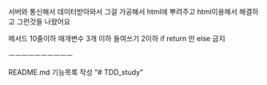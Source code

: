 서버와 통신해서 데이터받아와서 그걸 가공해서 html에 뿌려주고 html이용해서 해결하고 그런것들 나왔어요 



메서드 10줄이하 
매개변수 3개 이하
들여쓰기 2이하
if return 만 else 금지



ㅡㅡㅡㅡㅡㅡㅡㅡㅡㅡ

README.md 기능목록 작성
"# TDD_study" 
